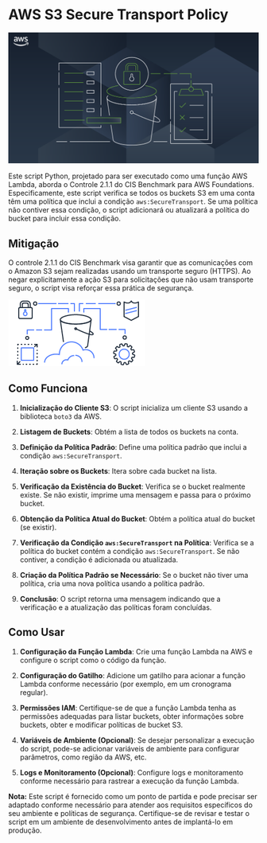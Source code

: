 # AWS S3 Secure Transport Policy

<img src="./s3-image1.jpg"/>

Este script Python, projetado para ser executado como uma função AWS Lambda, aborda o Controle 2.1.1 do CIS Benchmark para AWS Foundations. Especificamente, este script verifica se todos os buckets S3 em uma conta têm uma política que inclui a condição `aws:SecureTransport`. Se uma política não contiver essa condição, o script adicionará ou atualizará a política do bucket para incluir essa condição.

## Mitigação

O controle 2.1.1 do CIS Benchmark visa garantir que as comunicações com o Amazon S3 sejam realizadas usando um transporte seguro (HTTPS). Ao negar explicitamente a ação S3 para solicitações que não usam transporte seguro, o script visa reforçar essa prática de segurança.

<img src="./s3-image.jpg"/>

## Como Funciona

1. **Inicialização do Cliente S3**: O script inicializa um cliente S3 usando a biblioteca `boto3` da AWS.

2. **Listagem de Buckets**: Obtém a lista de todos os buckets na conta.

3. **Definição da Política Padrão**: Define uma política padrão que inclui a condição `aws:SecureTransport`.

4. **Iteração sobre os Buckets**: Itera sobre cada bucket na lista.

5. **Verificação da Existência do Bucket**: Verifica se o bucket realmente existe. Se não existir, imprime uma mensagem e passa para o próximo bucket.

6. **Obtenção da Política Atual do Bucket**: Obtém a política atual do bucket (se existir).

7. **Verificação da Condição `aws:SecureTransport` na Política**: Verifica se a política do bucket contém a condição `aws:SecureTransport`. Se não contiver, a condição é adicionada ou atualizada.

8. **Criação da Política Padrão se Necessário**: Se o bucket não tiver uma política, cria uma nova política usando a política padrão.

9. **Conclusão**: O script retorna uma mensagem indicando que a verificação e a atualização das políticas foram concluídas.

## Como Usar

1. **Configuração da Função Lambda**: Crie uma função Lambda na AWS e configure o script como o código da função.

2. **Configuração do Gatilho**: Adicione um gatilho para acionar a função Lambda conforme necessário (por exemplo, em um cronograma regular).

3. **Permissões IAM**: Certifique-se de que a função Lambda tenha as permissões adequadas para listar buckets, obter informações sobre buckets, obter e modificar políticas de bucket S3.

4. **Variáveis de Ambiente (Opcional)**: Se desejar personalizar a execução do script, pode-se adicionar variáveis de ambiente para configurar parâmetros, como região da AWS, etc.

5. **Logs e Monitoramento (Opcional)**: Configure logs e monitoramento conforme necessário para rastrear a execução da função Lambda.

**Nota:** Este script é fornecido como um ponto de partida e pode precisar ser adaptado conforme necessário para atender aos requisitos específicos do seu ambiente e políticas de segurança. Certifique-se de revisar e testar o script em um ambiente de desenvolvimento antes de implantá-lo em produção.
